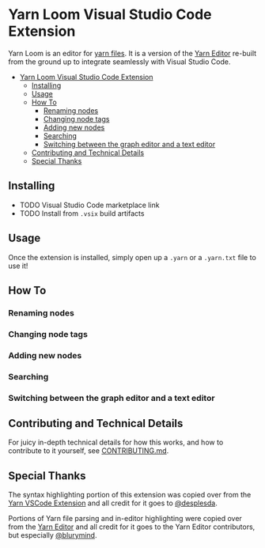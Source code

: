 # Yarn Loom Visual Studio Code Extension

Yarn Loom is an editor for [yarn files](https://yarnspinner.dev/). It is a version of the [Yarn Editor](https://github.com/YarnSpinnerTool/YarnEditor) re-built from the ground up to integrate seamlessly with Visual Studio Code.

- [Yarn Loom Visual Studio Code Extension](#yarn-loom-visual-studio-code-extension)
  - [Installing](#installing)
  - [Usage](#usage)
  - [How To](#how-to)
    - [Renaming nodes](#renaming-nodes)
    - [Changing node tags](#changing-node-tags)
    - [Adding new nodes](#adding-new-nodes)
    - [Searching](#searching)
    - [Switching between the graph editor and a text editor](#switching-between-the-graph-editor-and-a-text-editor)
  - [Contributing and Technical Details](#contributing-and-technical-details)
  - [Special Thanks](#special-thanks)

## Installing

- TODO Visual Studio Code marketplace link
- TODO Install from `.vsix` build artifacts

## Usage

Once the extension is installed, simply open up a `.yarn` or a `.yarn.txt` file to use it!

## How To

### Renaming nodes

### Changing node tags

### Adding new nodes

### Searching

### Switching between the graph editor and a text editor

## Contributing and Technical Details

For juicy in-depth technical details for how this works, and how to contribute to it yourself, see [CONTRIBUTING.md](./CONTRIBUTING.md).

## Special Thanks

The syntax highlighting portion of this extension was copied over from the [Yarn VSCode Extension](https://github.com/YarnSpinnerTool/VSCodeExtension) and all credit for it goes to [@desplesda](https://github.com/desplesda).

Portions of Yarn file parsing and in-editor highlighting were copied over from the [Yarn Editor](https://github.com/YarnSpinnerTool/YarnEditor) and all credit for it goes to the Yarn Editor contributors, but especially [@blurymind](https://github.com/blurymind).
